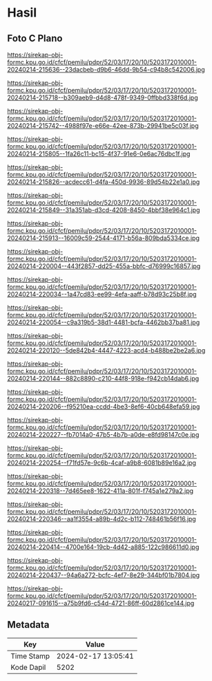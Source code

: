 # Hasil

## Foto C Plano

https://sirekap-obj-formc.kpu.go.id/cfcf/pemilu/pdpr/52/03/17/20/10/5203172010001-20240214-215636--23dacbeb-d9b6-46dd-9b54-c94b8c542006.jpg

https://sirekap-obj-formc.kpu.go.id/cfcf/pemilu/pdpr/52/03/17/20/10/5203172010001-20240214-215718--b309aeb9-d4d8-478f-9349-0ffbbd338f6d.jpg

https://sirekap-obj-formc.kpu.go.id/cfcf/pemilu/pdpr/52/03/17/20/10/5203172010001-20240214-215742--4988f97e-e66e-42ee-873b-29941be5c03f.jpg

https://sirekap-obj-formc.kpu.go.id/cfcf/pemilu/pdpr/52/03/17/20/10/5203172010001-20240214-215805--1fa26c11-bc15-4f37-91e6-0e6ac76dbc1f.jpg

https://sirekap-obj-formc.kpu.go.id/cfcf/pemilu/pdpr/52/03/17/20/10/5203172010001-20240214-215826--acdecc61-d4fa-450d-9936-89d54b22e1a0.jpg

https://sirekap-obj-formc.kpu.go.id/cfcf/pemilu/pdpr/52/03/17/20/10/5203172010001-20240214-215849--31a351ab-d3cd-4208-8450-4bbf38e964c1.jpg

https://sirekap-obj-formc.kpu.go.id/cfcf/pemilu/pdpr/52/03/17/20/10/5203172010001-20240214-215913--16009c59-2544-4171-b56a-809bda5334ce.jpg

https://sirekap-obj-formc.kpu.go.id/cfcf/pemilu/pdpr/52/03/17/20/10/5203172010001-20240214-220004--443f2857-dd25-455a-bbfc-d76999c16857.jpg

https://sirekap-obj-formc.kpu.go.id/cfcf/pemilu/pdpr/52/03/17/20/10/5203172010001-20240214-220034--1a47cd83-ee99-4efa-aaff-b78d93c25b8f.jpg

https://sirekap-obj-formc.kpu.go.id/cfcf/pemilu/pdpr/52/03/17/20/10/5203172010001-20240214-220054--c9a319b5-38d1-4481-bcfa-4462bb37ba81.jpg

https://sirekap-obj-formc.kpu.go.id/cfcf/pemilu/pdpr/52/03/17/20/10/5203172010001-20240214-220120--5de842b4-4447-4223-acd4-b488be2be2a6.jpg

https://sirekap-obj-formc.kpu.go.id/cfcf/pemilu/pdpr/52/03/17/20/10/5203172010001-20240214-220144--882c8890-c210-44f8-918e-f942cb14dab6.jpg

https://sirekap-obj-formc.kpu.go.id/cfcf/pemilu/pdpr/52/03/17/20/10/5203172010001-20240214-220206--f95210ea-ccdd-4be3-8ef6-40cb648efa59.jpg

https://sirekap-obj-formc.kpu.go.id/cfcf/pemilu/pdpr/52/03/17/20/10/5203172010001-20240214-220227--fb7014a0-47b5-4b7b-a0de-e8fd98147c0e.jpg

https://sirekap-obj-formc.kpu.go.id/cfcf/pemilu/pdpr/52/03/17/20/10/5203172010001-20240214-220254--f71fd57e-9c6b-4caf-a9b8-6081b89e16a2.jpg

https://sirekap-obj-formc.kpu.go.id/cfcf/pemilu/pdpr/52/03/17/20/10/5203172010001-20240214-220318--7d465ee8-1622-411a-801f-f745a1e279a2.jpg

https://sirekap-obj-formc.kpu.go.id/cfcf/pemilu/pdpr/52/03/17/20/10/5203172010001-20240214-220346--aa1f3554-a89b-4d2c-b112-748461b56f16.jpg

https://sirekap-obj-formc.kpu.go.id/cfcf/pemilu/pdpr/52/03/17/20/10/5203172010001-20240214-220414--4700e164-19cb-4d42-a885-122c986611d0.jpg

https://sirekap-obj-formc.kpu.go.id/cfcf/pemilu/pdpr/52/03/17/20/10/5203172010001-20240214-220437--94a6a272-bcfc-4ef7-8e29-344bf01b7804.jpg

https://sirekap-obj-formc.kpu.go.id/cfcf/pemilu/pdpr/52/03/17/20/10/5203172010001-20240217-091615--a75b9fd6-c54d-4721-86ff-60d2861ce144.jpg


## Metadata

| Key        | Value               |
| ---------- | ------------------- |
| Time Stamp | 2024-02-17 13:05:41 |
| Kode Dapil | 5202                |



